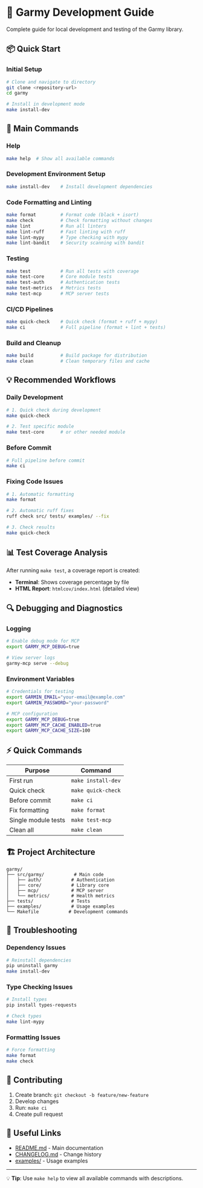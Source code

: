 # 🔧 Garmy Development Guide

Complete guide for local development and testing of the Garmy library.

## 📦 Quick Start

### Initial Setup
```bash
# Clone and navigate to directory
git clone <repository-url>
cd garmy

# Install in development mode
make install-dev
```

## 🚀 Main Commands

### Help
```bash
make help  # Show all available commands
```

### Development Environment Setup
```bash
make install-dev    # Install development dependencies
```

### Code Formatting and Linting
```bash
make format         # Format code (black + isort)
make check          # Check formatting without changes
make lint           # Run all linters
make lint-ruff      # Fast linting with ruff
make lint-mypy      # Type checking with mypy
make lint-bandit    # Security scanning with bandit
```

### Testing
```bash
make test           # Run all tests with coverage
make test-core      # Core module tests
make test-auth      # Authentication tests  
make test-metrics   # Metrics tests
make test-mcp       # MCP server tests
```

### CI/CD Pipelines
```bash
make quick-check    # Quick check (format + ruff + mypy)
make ci             # Full pipeline (format + lint + tests)
```

### Build and Cleanup
```bash
make build          # Build package for distribution
make clean          # Clean temporary files and cache
```

## 💡 Recommended Workflows

### Daily Development
```bash
# 1. Quick check during development
make quick-check

# 2. Test specific module
make test-core      # or other needed module
```

### Before Commit
```bash
# Full pipeline before commit
make ci
```

### Fixing Code Issues
```bash
# 1. Automatic formatting
make format

# 2. Automatic ruff fixes
ruff check src/ tests/ examples/ --fix

# 3. Check results
make quick-check
```

## 📊 Test Coverage Analysis

After running `make test`, a coverage report is created:

- **Terminal**: Shows coverage percentage by file
- **HTML Report**: `htmlcov/index.html` (detailed view)

## 🔍 Debugging and Diagnostics

### Logging
```bash
# Enable debug mode for MCP
export GARMY_MCP_DEBUG=true

# View server logs
garmy-mcp serve --debug
```

### Environment Variables
```bash
# Credentials for testing
export GARMIN_EMAIL="your-email@example.com"
export GARMIN_PASSWORD="your-password"

# MCP configuration
export GARMY_MCP_DEBUG=true
export GARMY_MCP_CACHE_ENABLED=true
export GARMY_MCP_CACHE_SIZE=100
```

## ⚡ Quick Commands

| Purpose | Command |
|---------|---------|
| First run | `make install-dev` |
| Quick check | `make quick-check` |
| Before commit | `make ci` |
| Fix formatting | `make format` |
| Single module tests | `make test-mcp` |
| Clean all | `make clean` |

## 🏗️ Project Architecture

```
garmy/
├── src/garmy/           # Main code
│   ├── auth/           # Authentication
│   ├── core/           # Library core
│   ├── mcp/            # MCP server
│   └── metrics/        # Health metrics
├── tests/              # Tests
├── examples/           # Usage examples
└── Makefile           # Development commands
```

## 🐛 Troubleshooting

### Dependency Issues
```bash
# Reinstall dependencies
pip uninstall garmy
make install-dev
```

### Type Checking Issues
```bash
# Install types
pip install types-requests

# Check types
make lint-mypy
```

### Formatting Issues
```bash
# Force formatting
make format
make check
```

## 📝 Contributing

1. Create branch: `git checkout -b feature/new-feature`
2. Develop changes
3. Run: `make ci`
4. Create pull request

## 🔗 Useful Links

- [README.md](README.md) - Main documentation
- [CHANGELOG.md](CHANGELOG.md) - Change history
- [examples/](examples/) - Usage examples

---

💡 **Tip**: Use `make help` to view all available commands with descriptions.